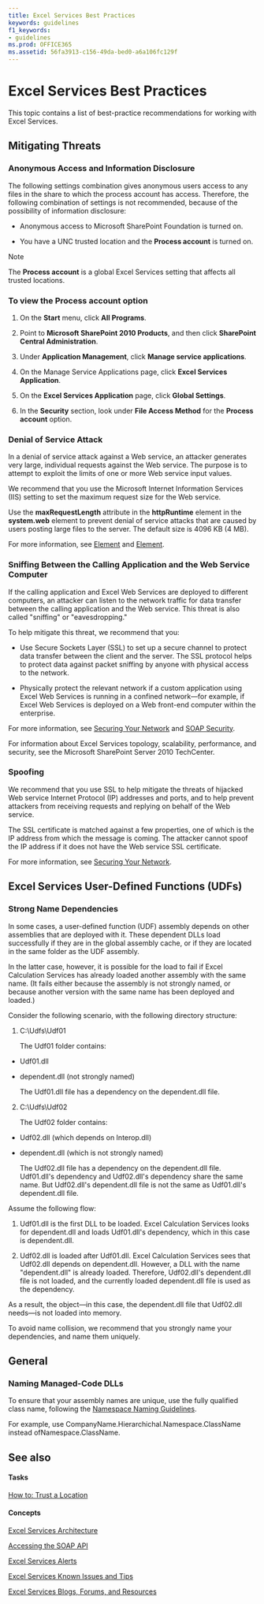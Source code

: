 ```yaml
---
title: Excel Services Best Practices
keywords: guidelines
f1_keywords:
- guidelines
ms.prod: OFFICE365
ms.assetid: 56fa3913-c156-49da-bed0-a6a106fc129f
---
```



# Excel Services Best Practices

This topic contains a list of best-practice recommendations for working with Excel Services. 
  
    
    


## Mitigating Threats


### Anonymous Access and Information Disclosure

The following settings combination gives anonymous users access to any files in the share to which the process account has access. Therefore, the following combination of settings is not recommended, because of the possibility of information disclosure: 
  
    
    

- Anonymous access to Microsoft SharePoint Foundation is turned on. 
    
  
- You have a UNC trusted location and the **Process account** is turned on.
    
  

> [!NOTE]  
> The **Process account** is a global Excel Services setting that affects all trusted locations.
  
    
    


### To view the Process account option


1. On the **Start** menu, click **All Programs**. 
    
  
2. Point to **Microsoft SharePoint 2010 Products**, and then click **SharePoint Central Administration**. 
    
  
3. Under **Application Management**, click **Manage service applications**. 
    
  
4. On the Manage Service Applications page, click **Excel Services Application**. 
    
  
5. On the **Excel Services Application** page, click **Global Settings**. 
    
  
6. In the **Security** section, look under **File Access Method** for the **Process account** option.
    
  

### Denial of Service Attack

In a denial of service attack against a Web service, an attacker generates very large, individual requests against the Web service. The purpose is to attempt to exploit the limits of one or more Web service input values. 
  
    
    
We recommend that you use the Microsoft Internet Information Services (IIS) setting to set the maximum request size for the Web service. 
  
    
    
Use the **maxRequestLength** attribute in the **httpRuntime** element in the **system.web** element to prevent denial of service attacks that are caused by users posting large files to the server. The default size is 4096 KB (4 MB).
  
    
    
For more information, see  [<httpRuntime> Element](http://msdn.microsoft.com/library/e9b81350-8aaf-47cc-9843-5f7d0c59f369.aspx) and [<maxRequestLength> Element](http://msdn.microsoft.com/library/fd52b2c5-5014-4e6f-b869-4ea666dc83d6.aspx). 
  
    
    

### Sniffing Between the Calling Application and the Web Service Computer

If the calling application and Excel Web Services are deployed to different computers, an attacker can listen to the network traffic for data transfer between the calling application and the Web service. This threat is also called "sniffing" or "eavesdropping." 
  
    
    
To help mitigate this threat, we recommend that you: 
  
    
    

- Use Secure Sockets Layer (SSL) to set up a secure channel to protect data transfer between the client and the server. The SSL protocol helps to protect data against packet sniffing by anyone with physical access to the network. 
    
  
- Physically protect the relevant network if a custom application using Excel Web Services is running in a confined network—for example, if Excel Web Services is deployed on a Web front-end computer within the enterprise. 
    
  
For more information, see  [Securing Your Network](http://msdn.microsoft.com/library/af62ece0-0dd7-4b8e-ad12-4d13f2d60816.aspx) and [SOAP Security](http://msdn.microsoft.com/en-us/library/aa912494.aspx). 
  
    
    
For information about Excel Services topology, scalability, performance, and security, see the Microsoft SharePoint Server 2010 TechCenter. 
  
    
    

### Spoofing

We recommend that you use SSL to help mitigate the threats of hijacked Web service Internet Protocol (IP) addresses and ports, and to help prevent attackers from receiving requests and replying on behalf of the Web service. 
  
    
    
The SSL certificate is matched against a few properties, one of which is the IP address from which the message is coming. The attacker cannot spoof the IP address if it does not have the Web service SSL certificate. 
  
    
    
For more information, see  [Securing Your Network](http://msdn.microsoft.com/library/af62ece0-0dd7-4b8e-ad12-4d13f2d60816.aspx). 
  
    
    

## Excel Services User-Defined Functions (UDFs)


### Strong Name Dependencies

In some cases, a user-defined function (UDF) assembly depends on other assemblies that are deployed with it. These dependent DLLs load successfully if they are in the global assembly cache, or if they are located in the same folder as the UDF assembly. 
  
    
    
In the latter case, however, it is possible for the load to fail if Excel Calculation Services has already loaded another assembly with the same name. (It fails either because the assembly is not strongly named, or because another version with the same name has been deployed and loaded.) 
  
    
    
Consider the following scenario, with the following directory structure: 
  
    
    

1. C:\\Udfs\\Udf01 
    
    The Udf01 folder contains: 
    
  - Udf01.dll 
    
  
  - dependent.dll (not strongly named) 
    
  

    The Udf01.dll file has a dependency on the dependent.dll file. 
    
  
2. C:\\Udfs\\Udf02 
    
    The Udf02 folder contains: 
    
  - Udf02.dll (which depends on Interop.dll) 
    
  
  - dependent.dll (which is not strongly named) 
    
  

    The Udf02.dll file has a dependency on the dependent.dll file. Udf01.dll's dependency and Udf02.dll's dependency share the same name. But Udf02.dll's dependent.dll file is not the same as Udf01.dll's dependent.dll file. 
    
  
Assume the following flow: 
  
    
    

1. Udf01.dll is the first DLL to be loaded. Excel Calculation Services looks for dependent.dll and loads Udf01.dll's dependency, which in this case is dependent.dll. 
    
  
2. Udf02.dll is loaded after Udf01.dll. Excel Calculation Services sees that Udf02.dll depends on dependent.dll. However, a DLL with the name "dependent.dll" is already loaded. Therefore, Udf02.dll's dependent.dll file is not loaded, and the currently loaded dependent.dll file is used as the dependency. 
    
  
As a result, the object—in this case, the dependent.dll file that Udf02.dll needs—is not loaded into memory. 
  
    
    
To avoid name collision, we recommend that you strongly name your dependencies, and name them uniquely. 
  
    
    

## General


### Naming Managed-Code DLLs

To ensure that your assembly names are unique, use the fully qualified class name, following the  [Namespace Naming Guidelines](http://msdn.microsoft.com/library/c08bc0d8-9b3a-4564-9af6-71699f62e00d.aspx). 
  
    
    
For example, use CompanyName.Hierarchichal.Namespace.ClassName instead ofNamespace.ClassName. 
  
    
    

## See also


#### Tasks


  
    
    
 [How to: Trust a Location](how-to-trust-a-location.md)
#### Concepts


  
    
    
 [Excel Services Architecture](excel-services-architecture.md)
  
    
    
 [Accessing the SOAP API](accessing-the-soap-api.md)
  
    
    
 [Excel Services Alerts](excel-services-alerts.md)
  
    
    
 [Excel Services Known Issues and Tips](excel-services-known-issues-and-tips.md)
  
    
    
 [Excel Services Blogs, Forums, and Resources](excel-services-blogs-forums-and-resources.md)
